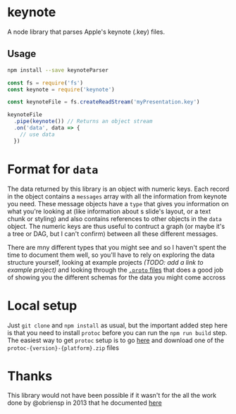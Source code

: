 # keynote

A node library that parses Apple's keynote (.key) files.

## Usage

```bash
npm install --save keynoteParser
```

```javascript
const fs = require('fs')
const keynote = require('keynote')

const keynoteFile = fs.createReadStream('myPresentation.key')

keynoteFile
  .pipe(keynote()) // Returns an object stream
  .on('data', data => {
    // use data
  })
```

# Format for `data`

The data returned by this library is an object with numeric keys. Each record in the object contains a `messages` array with all the information from keynote you need. These message objects have a `type` that gives you information on what you're looking at (like information about s slide's layout, or a text chunk or styling) and also contains references to other objects in the `data` object. The numeric keys are thus useful to contruct a graph (or maybe it's a tree or DAG, but I can't confirm) between all these different messages. 

There are mny different types that you might see and so I haven't spent the time to document them well, so you'll have to rely on exploring the data structure yourself, looking at example projects _(TODO: add a link to example project)_ and looking through the [`.proto` files](/proto) that does a good job of showing you the different schemas for the data you might come accross

# Local setup

Just `git clone` and `npm install` as usual, but the important added step here is that you need to install `protoc` before you can run the `npm run build` step. The easiest way to get `protoc` setup is to go [here](https://github.com/google/protobuf/releases) and download one of the `protoc-{version}-{platform}.zip` files

# Thanks

This library would not have been possible if it wasn't for the all the work done by @obriensp in 2013 that he documented [here](https://github.com/obriensp/iWorkFileFormat/blob/master/Docs/index.md)